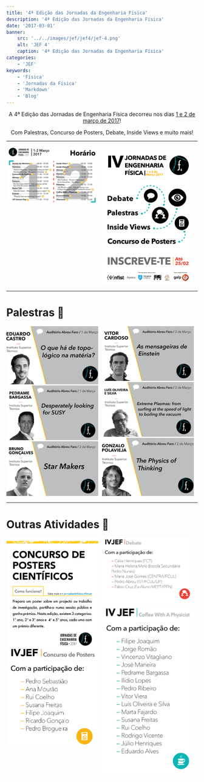 ```yaml
---
title: '4ª Edição das Jornadas da Engenharia Física'
description: '4ª Edição das Jornadas da Engenharia Física'
date: '2017-03-01'
banner:
    src: '../../images/jef/jef4/jef-4.png'
    alt: 'JEF 4'
    caption: '4ª Edição das Jornadas da Engenharia Física'
categories:
    - 'JEF'
keywords:
    - 'Física'
    - 'Jornadas da Física'
    - 'Markdown'
    - 'Blog'
---
```


<div style="text-align: center;">
A 4ª Edição das Jornadas de Engenharia Física decorreu nos dias <u>1 e 2 de março de 2017</u>!

Com Palestras, Concurso de Posters, Debate, Inside Views e muito mais!

</div>

---

<div style="display: flex;">
    <div style="flex-basis: 48%;  margin-right: 2%;">
        <img src="../../images/jef/jef4/HJEF4.png">
    </div>
    <div style="flex-basis: 48%;">
        <img src="../../images/jef/jef4/image-14.png">
    </div>
</div>

---

# Palestras 🎤

<div style="display: flex;">
    <div style="flex-basis: 48%;  margin-right: 2%;">
        <img src="../../images/jef/jef4/image-15.png">
        <img src="../../images/jef/jef4/image-16.png">
        <img src="../../images/jef/jef4/image-17.png">
    </div>
    <div style="flex-basis: 48%;">
        <img src="../../images/jef/jef4/image-18.png">
        <img src="../../images/jef/jef4/image-19.png">
        <img src="../../images/jef/jef4/image-20.png">
    </div>
</div>

---

# Outras Atividades 🎉

<div style="display: flex;">
    <div style="flex-basis: 48%;  margin-right: 2%;">
        <img src="../../images/jef/jef4/cp.png" alt="Image 1">
        <img src="../../images/jef/jef4/Posters.png" alt="Image 1">
    </div>
    <div style="flex-basis: 48%;">
        <img src="../../images/jef/jef4/Debate.png" alt="Image 1">
        <img src="../../images/jef/jef4/Coffee.png" alt="Image 1">
    </div>
</div>

